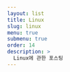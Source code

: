 ```yaml
---
layout: list
title: Linux 
slug: linux
menu: true
submenu: true
order: 14
description: >
  Linux에 관한 포스팅
---
```

